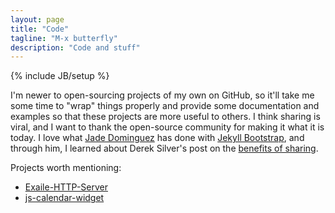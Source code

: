 ```yaml
---
layout: page
title: "Code"
tagline: "M-x butterfly"
description: "Code and stuff"
---
```

{% include JB/setup %}

I'm newer to open-sourcing projects of my own on GitHub, so it'll take me some time to "wrap" things properly and provide some documentation and examples so that these projects are more useful to others. I think sharing is viral, and I want to thank the open-source community for making it what it is today. I love what [Jade Dominguez](http://plusjade.com) has done with [Jekyll Bootstrap](http://jekyllbootstrap.com), and through him, I learned about Derek Silver's post on the [benefits of sharing](http://sivers.org/sharing).

Projects worth mentioning:

* [Exaile-HTTP-Server](https://github.com/jontsai/Exaile-HTTP-Server)
* [js-calendar-widget](https://github.com/jontsai/js-calendar-widget)